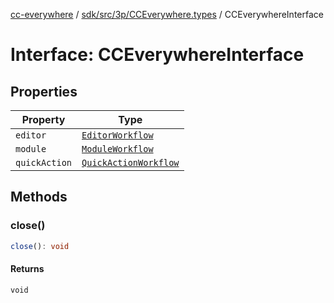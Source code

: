 [cc-everywhere](../../../../../index.md) / [sdk/src/3p/CCEverywhere.types](../index.md) / CCEverywhereInterface

# Interface: CCEverywhereInterface

## Properties

| Property | Type |
| ------ | ------ |
| `editor` | [`EditorWorkflow`](../../../workflows/3p/EditorWorkflow.types/interfaces/EditorWorkflow.md) |
| `module` | [`ModuleWorkflow`](../../../workflows/3p/ModuleWorkflow.types/interfaces/ModuleWorkflow.md) |
| `quickAction` | [`QuickActionWorkflow`](../../../workflows/3p/QuickActionWorkflow.types/interfaces/QuickActionWorkflow.md) |

## Methods

### close()

```ts
close(): void
```

#### Returns

`void`
